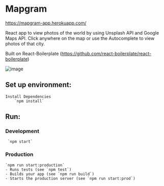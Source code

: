# Mapgram

https://mapgram-app.herokuapp.com/

React app to view photos of the world by using Unsplash API and Google Maps API.
Click anywhere on the map or use the Autocomplete to view photos of that city. 

Built on React-Boilerplate (https://github.com/react-boilerplate/react-boilerplate)

![image](https://user-images.githubusercontent.com/12651916/154145057-a813fd3f-ca07-48ba-ba30-94a0474e9d6d.png)

## Set up environment:
		
	Install Dependencies 
		`npm install`

## Run:
  ### Development
     `npm start`
     
  ### Production
    `npm run start:production`	   
    - Runs tests (see `npm test`)	
    - Builds your app (see `npm run build`)	
    - Starts the production server (see `npm run start:prod`)
